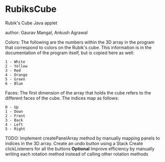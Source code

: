 RubiksCube
==========

Rubik's Cube Java applet

author: Gaurav Mangal, Ankush Agrawal

Colors:
    The following are the numbers within the 3D array in the program that
    correspond to colors on the Rubik's cube. This information is in the 
    documentation of the program itself, but is copied here as well:

    1 - White
    2 - Yellow
    3 - Red
    4 - Orange
    5 - Green
    6 - Blue

Faces:
    The first dimension of the array that holds the cube refers to the different
    faces of the cube. The indices map as follows:

    0 - Up
    1 - Down
    2 - Front
    3 - Back
    4 - Left
    5 - Right

TODO:
    Implement createPanelArray method by manually mapping panels to indices in
        the 3D array.
    Create an undo button using a Stack
    Create clickListeners for all the buttons
    **Optional** Improve efficiency by manually writing each rotation method 
        instead of calling other rotation methods

